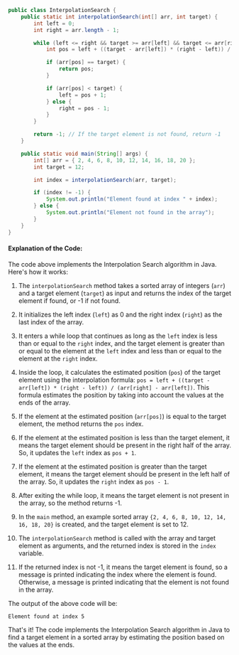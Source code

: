 
```java
public class InterpolationSearch {
    public static int interpolationSearch(int[] arr, int target) {
        int left = 0;
        int right = arr.length - 1;

        while (left <= right && target >= arr[left] && target <= arr[right]) {
            int pos = left + ((target - arr[left]) * (right - left)) / (arr[right] - arr[left]);

            if (arr[pos] == target) {
                return pos;
            }

            if (arr[pos] < target) {
                left = pos + 1;
            } else {
                right = pos - 1;
            }
        }

        return -1; // If the target element is not found, return -1
    }

    public static void main(String[] args) {
        int[] arr = { 2, 4, 6, 8, 10, 12, 14, 16, 18, 20 };
        int target = 12;

        int index = interpolationSearch(arr, target);

        if (index != -1) {
            System.out.println("Element found at index " + index);
        } else {
            System.out.println("Element not found in the array");
        }
    }
}
```

#### Explanation of the Code:

The code above implements the Interpolation Search algorithm in Java. Here's how it works:

1. The `interpolationSearch` method takes a sorted array of integers (`arr`) and a target element (`target`) as input and returns the index of the target element if found, or -1 if not found.

2. It initializes the left index (`left`) as 0 and the right index (`right`) as the last index of the array.

3. It enters a while loop that continues as long as the `left` index is less than or equal to the `right` index, and the target element is greater than or equal to the element at the `left` index and less than or equal to the element at the `right` index.

4. Inside the loop, it calculates the estimated position (`pos`) of the target element using the interpolation formula: `pos = left + ((target - arr[left]) * (right - left)) / (arr[right] - arr[left])`. This formula estimates the position by taking into account the values at the ends of the array.

5. If the element at the estimated position (`arr[pos]`) is equal to the target element, the method returns the `pos` index.

6. If the element at the estimated position is less than the target element, it means the target element should be present in the right half of the array. So, it updates the `left` index as `pos + 1`.

7. If the element at the estimated position is greater than the target element, it means the target element should be present in the left half of the array. So, it updates the `right` index as `pos - 1`.

8. After exiting the while loop, it means the target element is not present in the array, so the method returns -1.

9. In the `main` method, an example sorted array `{2, 4, 6, 8, 10, 12, 14, 16, 18, 20}` is created, and the target element is set to 12.

10. The `interpolationSearch` method is called with the array and target element as arguments, and the returned index is stored in the `index` variable.

11. If the returned index is not -1, it means the target element is found, so a message is printed indicating the index where the element is found. Otherwise, a message is printed indicating that the element is not found in the array.

The output of the above code will be:
```
Element found at index 5
```

That's it! The code implements the Interpolation Search algorithm in Java to find a target element in a sorted array by estimating the position based on the values at the ends.

